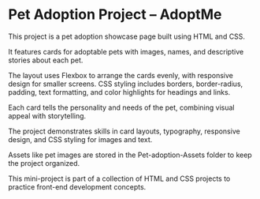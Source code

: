 # Pet Adoption Project – AdoptMe

This project is a pet adoption showcase page built using HTML and CSS.

It features cards for adoptable pets with images, names, and descriptive stories about each pet.

The layout uses Flexbox to arrange the cards evenly, with responsive design for smaller screens.
CSS styling includes borders, border-radius, padding, text formatting, and color highlights for headings and links.

Each card tells the personality and needs of the pet, combining visual appeal with storytelling.

The project demonstrates skills in card layouts, typography, responsive design, and CSS styling for images and text.

Assets like pet images are stored in the Pet-adoption-Assets folder to keep the project organized.

This mini-project is part of a collection of HTML and CSS projects to practice front-end development concepts.